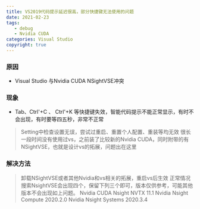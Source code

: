 ```yaml
---
title: VS2019代码提示延迟很高，部分快捷键无法使用的问题
date: 2021-02-23
tags: 
   - debug
   - Nvidia CUDA
categories: Visual Studio
copyright: true
---
```


### 原因 ###

- Visual Studio 与Nvidia CUDA NSightVSE冲突

### 现象 ###

- Tab、Ctrl'+C 、 Ctrl'+K 等快捷键失效，智能代码提示不能正常显示，有时不会出现，有时要等四五秒，非常不正常

> Setting中检查设置无误，尝试过重启、重置个人配置、重装等均无效
> 很长一段时间没有使用过vs，之前装了比较新的Nvidia CUDA，同时附带的有NSightVSE，也就是设计vs的拓展，问题出在这里

### 解决方法 ###

> 卸载NSightVSE或者其他Nvidia和vs相关的拓展，重启vs后生效
> 正常情况搜索NsightVSE会出现四个，保留下列三个即可，版本仅供参考，可能其他版本不会出现如上问题。
> Nvidia CUDA Nsight NVTX 11.1
> Nvidia Nsight Compute 2020.2.0
> Nvidia Nsight Systems 2020.3.4
